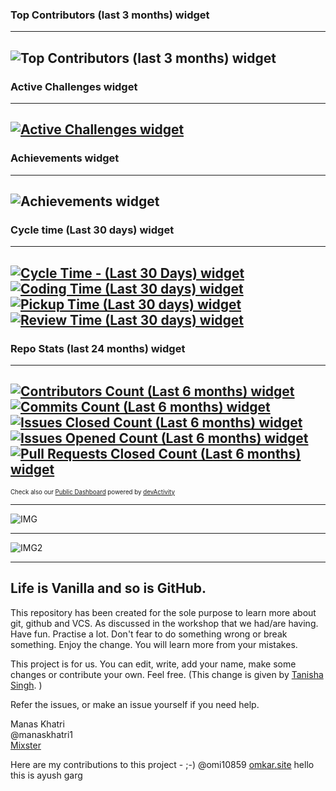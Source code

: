 

### Top Contributors (last 3 months) widget
---
![Top Contributors (last 3 months) widget](https://stg=embeddables.devactivity.com/orgs/devactivity-app/44104f93-786b-4102-af4c-6897719975ef.svg)
---

### Active Challenges widget
---
[![Active Challenges widget](https://stg-embeddables.devactivity.com/orgs/devactivity-app/da742e5e-835b-4f3c-bcfe-1059f021aae4.svg)](https://staging.devactivity.com/public/?organizationLogin=devactivity-app#nav-achievements)
---

### Achievements widget
---
![Achievements widget](https://stg-embeddables.devactivity.com/orgs/devactivity-app/79d41b9e-b58b-4297-a1b3-67daf081b4c1.svg)
---

### Cycle time (Last 30 days) widget
---
[![Cycle Time - (Last 30 Days) widget](https://embeddables.devactivity.com/orgs/devactivity-app/5890d001-40f7-43bd-ab90-9c2455fd20ca.svg) ![Coding Time (Last 30 days) widget](https://embeddables.devactivity.com/orgs/devactivity-app/94b44055-7591-495e-b12c-aa13d3db51bb.svg) ![Pickup Time (Last 30 days) widget](https://embeddables.devactivity.com/orgs/devactivity-app/1a3903c8-4d29-4ceb-99c2-c7c66cb4bd59.svg) ![Review Time (Last 30 days) widget](https://embeddables.devactivity.com/orgs/devactivity-app/f2184a8c-85f6-42c4-a0d0-29eb28d4fece.svg)](https://staging.devactivity.com/public/?organizationLogin=devactivity-app#nav-contribution-stats)
---


### Repo Stats (last 24 months) widget
---
[![Contributors Count (Last 6 months) widget](https://stg-embeddables.devactivity.com/orgs/devactivity-app/8ee059a7-4577-4796-98bf-5a26a21f58e1.svg) ![Commits Count (Last 6 months) widget](https://stg-embeddables.devactivity.com/orgs/devactivity-app/833d8add-9561-45fd-ab7f-b9787e58df86.svg) ![Issues Closed Count (Last 6 months) widget](https://stg-embeddables.devactivity.com/orgs/devactivity-app/bfdc8af7-a225-41ed-9acb-4bdf77f5a92b.svg) ![Issues Opened Count (Last 6 months) widget](https://stg-embeddables.devactivity.com/orgs/devactivity-app/f222a5a4-aa31-427c-a657-3a6a53bbddf0.svg) ![Pull Requests Closed Count (Last 6 months) widget](https://stg-embeddables.devactivity.com/orgs/devactivity-app/da259a2e-96fe-4e5c-bfbc-fdf19565e00a.svg)](https://staging.devactivity.com/public/?organizationLogin=devactivity-app#nav-contribution-stats)
---
<sup><sub>Check also our [Public Dashboard](https://app.devactivity.com/public/?organizationLogin=devactivity-app) powered by [devActivity](https://devactivity.com/?ref=public_widget)</sub></sup>
  

---
![IMG](https://raw.githubusercontent.com/dA4TestOpenSource/OpenSourceTest2/master/ph_logo.svg)


---

![IMG2](https://s3.amazonaws.com/marketate.com/ph_logo-.svg)

-----




## Life is Vanilla and so is GitHub.

This repository has been created for the sole purpose to learn more about git, github and VCS. As discussed in the workshop that we had/are having.
Have fun. Practise a lot. Don't fear to do something wrong or break something. Enjoy the change.
You will learn more from your mistakes.

This project is for us. You can edit, write, add your name, make some changes or contribute your own. Feel free.
(This change is given by [Tanisha Singh](github.com/TanishaSingh16). )

Refer the issues, or make an issue yourself if you need help.

Manas Khatri  
@manaskhatri1  
[Mixster](www.mixstersite.wordpress.com)

Here are my contributions to this project - ;-)
@omi10859
[omkar.site](omkar.site)
hello this is ayush garg
